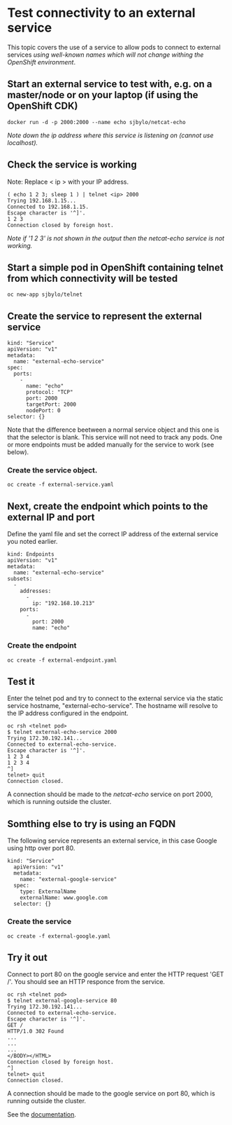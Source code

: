# Test connectivity to an external service

This topic covers the use of a service to allow pods to connect to external services *using well-known names which will not change withing the OpenShift environment*. 

## Start an external service to test with, e.g. on a master/node or on your laptop (if using the OpenShift CDK) 

```
docker run -d -p 2000:2000 --name echo sjbylo/netcat-echo
```
*Note down the ip address where this service is listening on (cannot use localhost).*

## Check the service is working

Note: Replace < ip > with your IP address.

```
( echo 1 2 3; sleep 1 ) | telnet <ip> 2000
Trying 192.168.1.15...
Connected to 192.168.1.15.
Escape character is '^]'.
1 2 3
Connection closed by foreign host.
```
*Note if '1 2 3' is not shown in the output then the netcat-echo service is not working.*

## Start a simple pod in OpenShift containing telnet from which connectivity will be tested

```
oc new-app sjbylo/telnet
```

## Create the service to represent the external service

```
kind: "Service"
apiVersion: "v1"
metadata:
  name: "external-echo-service"
spec:
  ports:
    -
      name: "echo"
      protocol: "TCP"
      port: 2000
      targetPort: 2000
      nodePort: 0
selector: {}
```
Note that the difference beetween a normal service object and this one is that the selector is blank. This service will not need to track any pods.  One or more endpoints must be added manually for the service to work (see below).

### Create the service object. 

```
oc create -f external-service.yaml
```

## Next, create the endpoint which points to the external IP and port

Define the yaml file and set the correct IP address of the external service you noted earlier.  

```
kind: Endpoints
apiVersion: "v1"
metadata:
  name: "external-echo-service" 
subsets: 
  -
    addresses:
      -
        ip: "192.168.10.213" 
    ports:
      -
        port: 2000 
        name: "echo"
```

### Create the endpoint

```
oc create -f external-endpoint.yaml
```

## Test it

Enter the telnet pod and try to connect to the external service via the static service hostname, "external-echo-service".  The hostname will resolve to the IP address configured in the endpoint. 

```
oc rsh <telnet pod>
$ telnet external-echo-service 2000
Trying 172.30.192.141...
Connected to external-echo-service.
Escape character is '^]'.
1 2 3 4
1 2 3 4
^]
telnet> quit
Connection closed.
```

A connection should be made to the *netcat-echo* service on port 2000, which is running outside the cluster. 

## Somthing else to try is using an FQDN

The following service represents an external service, in this case Google using http over port 80.

```
kind: "Service"
  apiVersion: "v1"
  metadata:
    name: "external-google-service"
  spec:
    type: ExternalName
    externalName: www.google.com
  selector: {} 
```

### Create the service 

```
oc create -f external-google.yaml
```

## Try it out

Connect to port 80 on the google service and enter the HTTP request 'GET /'.  You should see an HTTP responce from the service. 

```
oc rsh <telnet pod>
$ telnet external-google-service 80
Trying 172.30.192.141...
Connected to external-echo-service.
Escape character is '^]'.
GET /
HTTP/1.0 302 Found
...
...
...
</BODY></HTML>
Connection closed by foreign host.
^]
telnet> quit
Connection closed.
```
A connection should be made to the google service on port 80, which is running outside the cluster. 

See the [documentation](https://docs.openshift.com/container-platform/3.5/dev_guide/integrating_external_services.html#using-an-ip-address-and-endpoints).
